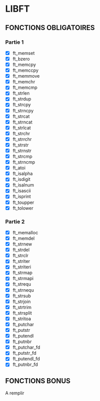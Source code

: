 # LIBFT

## FONCTIONS OBLIGATOIRES

### Partie 1

 - [x] ft_memset
 - [x] ft_bzero
 - [x] ft_memcpy
 - [x] ft_memccpy
 - [x] ft_memmove
 - [x] ft_memchr
 - [x] ft_memcmp
 - [x] ft_strlen
 - [x] ft_strdup
 - [x] ft_strcpy
 - [x] ft_strncpy
 - [x] ft_strcat
 - [x] ft_strncat
 - [x] ft_strlcat
 - [x] ft_strchr
 - [x] ft_strrchr
 - [x] ft_strstr
 - [x] ft_strnstr
 - [x] ft_strcmp
 - [x] ft_strncmp
 - [x] ft_atoi
 - [x] ft_isalpha
 - [x] ft_isdigit
 - [x] ft_isalnum
 - [x] ft_isascii
 - [x] ft_isprint
 - [x] ft_toupper
 - [x] ft_tolower

### Partie 2

 - [x] ft_memalloc
 - [x] ft_memdel
 - [x] ft_strnew
 - [x] ft_strdel
 - [x] ft_strclr
 - [x] ft_striter
 - [x] ft_striteri
 - [x] ft_strmap
 - [x] ft_strmapi
 - [x] ft_strequ
 - [x] ft_strnequ
 - [x] ft_strsub
 - [x] ft_strjoin
 - [x] ft_strtrim
 - [x] ft_strsplit
 - [x] ft_stritoa
 - [x] ft_putchar
 - [x] ft_putstr
 - [x] ft_putendl
 - [x] ft_putnbr
 - [x] ft_putchar_fd
 - [x] ft_putstr_fd
 - [x] ft_putendl_fd
 - [x] ft_putnbr_fd

## FONCTIONS BONUS

A remplir